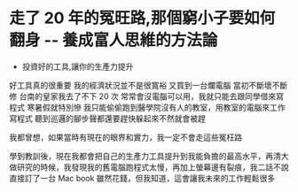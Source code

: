 # 走了 20 年的冤旺路,那個窮小子要如何翻身 -- 養成富人思維的方法論

- 投資好的工具,讓你的生產力提升

好工具真的很重要
我的經濟狀況並不是很寬裕
又買到一台爛電腦
當初不斷壞不斷修
台南的皇家我去了不下 20 次
常常會沒電腦可以用，我就只能去跟同學借來寫程式
寒暑假就特別慘
我只能偷偷跑到醫學院沒有人的教室，用教室的電腦來工作寫程式
聽到巡邏的腳步聲都還要趕快躲起來不然就會被趕

我都曾想，如果當時有現在的眼界和實力，我一定不會走這些冤枉路

學到教訓後，現在我都會把自己的生產力工具提升到我能負擔的最高水平，再清大做研究的時候，我發現我的舊電腦跑程式太慢，再加上螢幕邊有裂痕，我二話不說直接訂了一台 Mac book 雖然花錢，但我知道，這會讓我未來的工作輕鬆很多